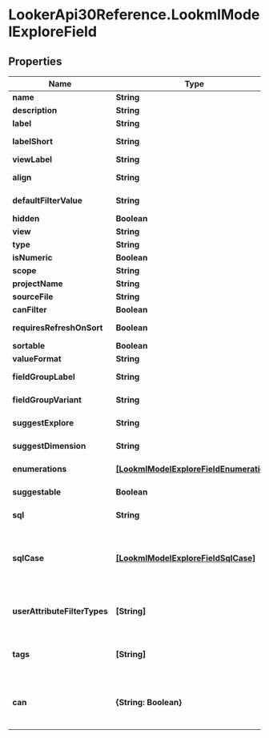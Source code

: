 # LookerApi30Reference.LookmlModelExploreField

## Properties
Name | Type | Description | Notes
------------ | ------------- | ------------- | -------------
**name** | **String** | Name | [optional] 
**description** | **String** | Description | [optional] 
**label** | **String** | Label | [optional] 
**labelShort** | **String** | Short version of label | [optional] 
**viewLabel** | **String** | Label of view | [optional] 
**align** | **String** | Alignment type | [optional] 
**defaultFilterValue** | **String** | Default filter value | [optional] 
**hidden** | **Boolean** | Is hidden | [optional] 
**view** | **String** | View name | [optional] 
**type** | **String** | Type of field | [optional] 
**isNumeric** | **Boolean** | Is numeric | [optional] 
**scope** | **String** | Scope | [optional] 
**projectName** | **String** | Project name | [optional] 
**sourceFile** | **String** | Source file | [optional] 
**canFilter** | **Boolean** | Can filter | [optional] 
**requiresRefreshOnSort** | **Boolean** | Requires refres on sort | [optional] 
**sortable** | **Boolean** | Is sortable | [optional] 
**valueFormat** | **String** | Value format | [optional] 
**fieldGroupLabel** | **String** | Field group label | [optional] 
**fieldGroupVariant** | **String** | Field Group variant | [optional] 
**suggestExplore** | **String** | Explore for suggest | [optional] 
**suggestDimension** | **String** | Dimension for suggest | [optional] 
**enumerations** | [**[LookmlModelExploreFieldEnumeration]**](LookmlModelExploreFieldEnumeration.md) | Array of enumerations | [optional] 
**suggestable** | **Boolean** | Is suggestable | [optional] 
**sql** | **String** | SQL expression | [optional] 
**sqlCase** | [**[LookmlModelExploreFieldSqlCase]**](LookmlModelExploreFieldSqlCase.md) | An array of conditions and values that make up a SQL Case expression | [optional] 
**userAttributeFilterTypes** | **[String]** | Valid user attributes types for filtering | [optional] 
**tags** | **[String]** | Array of string tags specified for the field | [optional] 
**can** | **{String: Boolean}** | Operations the current user is able to perform on this object | [optional] 


